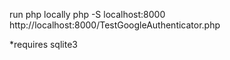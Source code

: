 run php locally
php -S localhost:8000
http://localhost:8000/TestGoogleAuthenticator.php

*requires sqlite3
